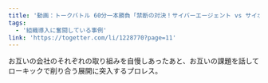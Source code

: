 ```yaml
---
title: '動画：トークバトル 60分一本勝負「禁断の対決！サイバーエージェント vs サイボウズ」'
tags:
  - '組織導入に奮闘している事例'
link: 'https://togetter.com/li/1228770?page=11'
---
```


お互いの会社のそれぞれの取り組みを自慢しあったあと、お互いの課題を話してローキックで削り合う展開に突入するプロレス。
